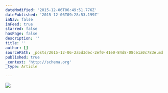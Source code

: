 ```yaml
---
dateModified: '2015-12-06T06:49:51.776Z'
datePublished: '2015-12-06T09:28:53.199Z'
inNav: false
inFeed: true
starred: false
hasPage: false
description: ''
title: ''
author: []
sourcePath: _posts/2015-12-06-2a5d3dec-2ef0-41e0-84d8-08ce1a0c783e.md
published: true
_context: 'http://schema.org'
_type: Article

---
```

![](https://the-grid-user-content.s3-us-west-2.amazonaws.com/5b09ad7e-bc6d-43b6-a65e-eb6817bd60f2.jpg)